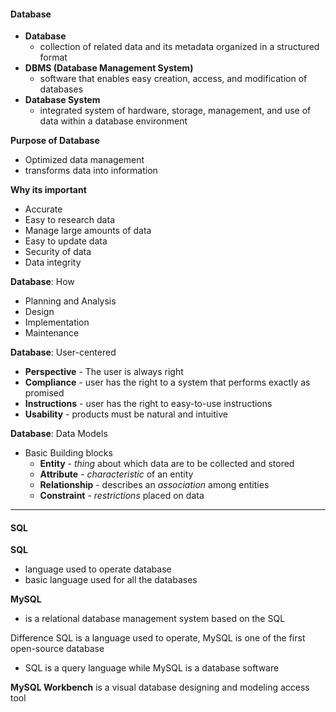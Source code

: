 #### Database
- **Database**
	- collection of related data and its metadata organized in a structured format
- **DBMS (Database Management System)**
	- software that enables easy creation, access, and modification of databases
- **Database System**
	- integrated system of hardware, storage, management, and use of data within a database environment

**Purpose of Database**
- Optimized data management
- transforms data into information

**Why its important**
- Accurate
- Easy to research data
- Manage large amounts of data
- Easy to update data
- Security of data
- Data integrity

**Database**: How
- Planning and Analysis
- Design
- Implementation
- Maintenance

**Database**: User-centered
- **Perspective** - The user is always right
- **Compliance** - user has the right to a system that performs exactly as promised
- **Instructions** - user has the right to easy-to-use instructions
- **Usability** - products must be natural and intuitive

**Database**: Data Models
- Basic Building blocks 
	- **Entity**
			- *thing* about which data are to be collected and stored
	- **Attribute**
			- *characteristic* of an entity
	- **Relationship**
			- describes an *association* among entities
	- **Constraint**
			- *restrictions* placed on data

--- 
#### SQL
**SQL**
- language used to operate database
- basic language used for all the databases

**MySQL**
- is a relational database management system based on the SQL

Difference 
SQL is a language used to operate, MySQL is one of the first open-source database
- SQL is a query language while MySQL is a database software

**MySQL Workbench** is a visual database designing and modeling access tool